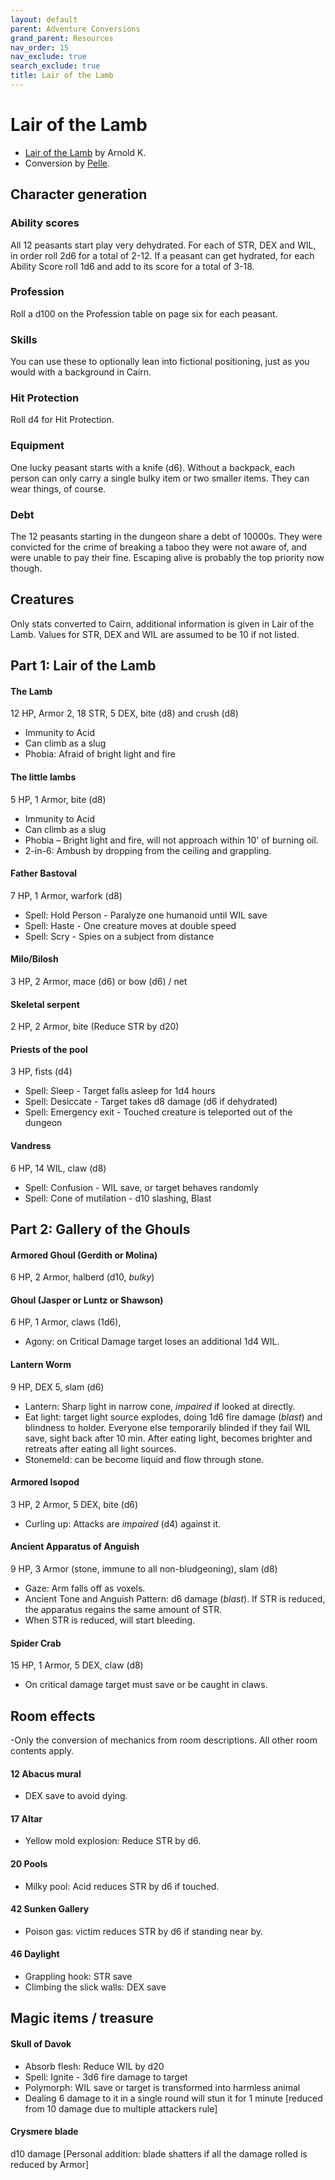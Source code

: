 ```yaml
---
layout: default
parent: Adventure Conversions
grand_parent: Resources
nav_order: 15
nav_exclude: true
search_exclude: true
title: Lair of the Lamb
---
```


# Lair of the Lamb
- [Lair of the Lamb](http://goblinpunch.blogspot.com/2020/04/lair-of-lamb-final.html) by Arnold K.
- Conversion by [Pelle](https://pellep.itch.io).

## Character generation

### Ability scores
All 12 peasants start play very dehydrated. For each of STR, DEX and WIL, in order roll 2d6 for a total of 2-12. If a peasant can get hydrated, for each Ability Score roll 1d6 and add to its score for a total of 3-18.

### Profession
Roll a d100 on the Profession table on page six for each peasant.

### Skills
You can use these to optionally lean into fictional positioning, just as you would with a background in Cairn.

### Hit Protection
Roll d4 for Hit Protection.

### Equipment
One lucky peasant starts with a knife (d6). Without a backpack, each person can only carry a single bulky item or two smaller items. They can wear things, of course.

### Debt
The 12 peasants starting in the dungeon share a debt of 10000s. They were convicted for the crime of breaking a taboo they were not aware of, and were unable to pay their fine. Escaping alive is probably the top priority now though.

## Creatures
Only stats converted to Cairn, additional information is given in Lair of the Lamb. Values for STR, DEX and WIL are assumed to be 10 if not listed.

## Part 1: Lair of the Lamb

#### The Lamb
12 HP, Armor 2, 18 STR, 5 DEX, bite (d8) and crush (d8)
- Immunity to Acid
- Can climb as a slug
- Phobia: Afraid of bright light and fire

#### The little lambs
5 HP, 1 Armor, bite (d8)
- Immunity to Acid
- Can climb as a slug
- Phobia – Bright light and fire, will not approach within 10' of burning oil.
- 2-in-6: Ambush by dropping from the ceiling and grappling.

#### Father Bastoval
7 HP, 1 Armor, warfork (d8)
- Spell: Hold Person - Paralyze one humanoid until WIL save
- Spell: Haste - One creature moves at double speed
- Spell: Scry - Spies on a subject from distance

#### Milo/Bilosh
3 HP, 2 Armor, mace (d6) or bow (d6) / net

#### Skeletal serpent
2 HP, 2 Armor, bite (Reduce STR by d20)

#### Priests of the pool
3 HP, fists (d4)
- Spell: Sleep - Target falls asleep for 1d4 hours
- Spell: Desiccate -  Target takes d8 damage (d6 if dehydrated)
- Spell: Emergency exit - Touched creature is teleported out of the dungeon


#### Vandress
 6 HP, 14 WIL, claw (d8)
- Spell: Confusion - WIL save, or target behaves randomly
- Spell: Cone of mutilation - d10 slashing, Blast

## Part 2: Gallery of the Ghouls

#### Armored Ghoul (Gerdith or Molina)
6 HP, 2 Armor, halberd (d10, _bulky_)

#### Ghoul (Jasper or Luntz or Shawson)
6 HP, 1 Armor, claws (1d6),
- Agony: on Critical Damage target loses an additional 1d4 WIL.

#### Lantern Worm
9 HP, DEX 5, slam (d6)
- Lantern: Sharp light in narrow cone, _impaired_ if looked at directly.
- Eat light: target light source explodes, doing 1d6 fire damage (_blast_) and blindness to holder. Everyone else temporarily blinded if they fail WIL save, sight back after 10 min. After eating light, becomes brighter and retreats after eating all light sources.
- Stonemeld: can be become liquid and flow through stone.

#### Armored Isopod
3 HP, 2 Armor, 5 DEX, bite (d6)
- Curling up: Attacks are _impaired_ (d4) against it.

#### Ancient Apparatus of Anguish
9 HP, 3 Armor (stone, immune to all non-bludgeoning), slam (d8)
- Gaze: Arm falls off as voxels.
- Ancient Tone and Anguish Pattern: d6 damage (_blast_). If STR is reduced, the apparatus regains the same amount of STR.
- When STR is reduced, will start bleeding.

#### Spider Crab
15 HP, 1 Armor, 5 DEX, claw (d8)
- On critical damage target must save or be caught in claws.

## Room effects
-Only the conversion of mechanics from room descriptions. All other room contents apply.

#### 12 Abacus mural
- DEX save to avoid dying.

#### 17 Altar
- Yellow mold explosion: Reduce STR by d6.

#### 20 Pools
- Milky pool: Acid reduces STR by d6 if touched.

#### 42 Sunken Gallery
- Poison gas: victim reduces STR by d6 if standing near by.

#### 46 Daylight
- Grappling hook: STR save
- Climbing the slick walls: DEX save


## Magic items / treasure
#### Skull of Davok
- Absorb flesh: Reduce WIL by d20
- Spell: Ignite - 3d6 fire damage to target
- Polymorph: WIL save or target is transformed into harmless animal
- Dealing 6 damage to it in a single round will stun it for 1 minute [reduced from 10 damage due to multiple attackers rule]

#### Crysmere blade
d10 damage [Personal addition: blade shatters if all the damage rolled is reduced by Armor]
